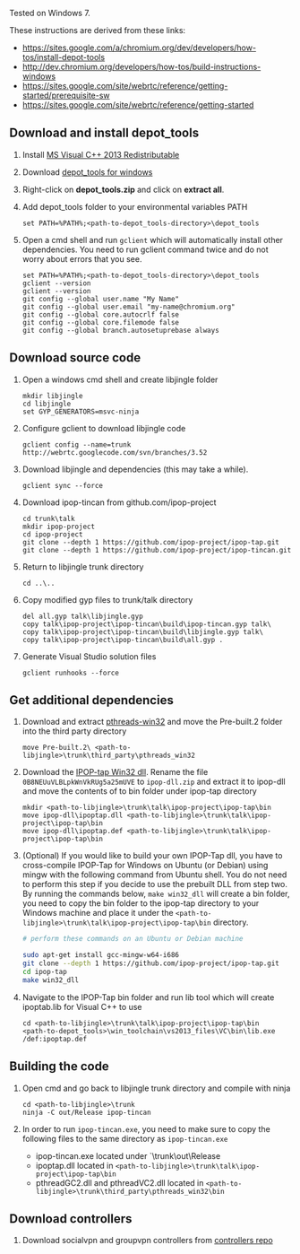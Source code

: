 Tested on Windows 7.

These instructions are derived from these links:

* https://sites.google.com/a/chromium.org/dev/developers/how-tos/install-depot-tools
* http://dev.chromium.org/developers/how-tos/build-instructions-windows
* https://sites.google.com/site/webrtc/reference/getting-started/prerequisite-sw
* https://sites.google.com/site/webrtc/reference/getting-started

## Download and install depot_tools

1.  Install [MS Visual C++ 2013 Redistributable](http://www.microsoft.com/en-us/download/details.aspx?id=40784)

1.  Download [depot_tools for windows](https://src.chromium.org/svn/trunk/tools/depot_tools.zip)

2.  Right-click on **depot_tools.zip** and click on **extract all**.

3.  Add depot_tools folder to your environmental variables PATH

    ```
    set PATH=%PATH%;<path-to-depot_tools-directory>\depot_tools
    ```

4.  Open a cmd shell and run `gclient` which will automatically install other dependencies.
    You need to run gclient command twice and do not worry about errors that you see.

    ```
    set PATH=%PATH%;<path-to-depot_tools-directory>\depot_tools
    gclient --version
    gclient --version
    git config --global user.name "My Name"
    git config --global user.email "my-name@chromium.org"
    git config --global core.autocrlf false
    git config --global core.filemode false
    git config --global branch.autosetuprebase always
    ```

## Download source code

1.  Open a windows cmd shell and create libjingle folder

    ```
    mkdir libjingle
    cd libjingle
    set GYP_GENERATORS=msvc-ninja
    ```

2.  Configure gclient to download libjingle code

    ```
    gclient config --name=trunk http://webrtc.googlecode.com/svn/branches/3.52
    ```

3.  Download libjingle and dependencies (this may take a while).

    ```
    gclient sync --force
    ```

4.  Download ipop-tincan from github.com/ipop-project

    ```
    cd trunk\talk
    mkdir ipop-project
    cd ipop-project
    git clone --depth 1 https://github.com/ipop-project/ipop-tap.git
    git clone --depth 1 https://github.com/ipop-project/ipop-tincan.git
    ```

5.  Return to libjingle trunk directory

    ```
    cd ..\..
    ```

6.  Copy modified gyp files to trunk/talk directory

    ```
    del all.gyp talk\libjingle.gyp
    copy talk\ipop-project\ipop-tincan\build\ipop-tincan.gyp talk\
    copy talk\ipop-project\ipop-tincan\build\libjingle.gyp talk\
    copy talk\ipop-project\ipop-tincan\build\all.gyp .
    ```

7.  Generate Visual Studio solution files

    ```
    gclient runhooks --force
    ```

## Get additional dependencies

1.  Download and extract [pthreads-win32](ftp://sourceware.org/pub/pthreads-win32/pthreads-w32-2-9-1-release.zip) and move the Pre-built.2 folder into the third party directory

    ```
    move Pre-built.2\ <path-to-libjingle>\trunk\third_party\pthreads_win32
    ```

2. Download the [IPOP-tap Win32 dll](http://googledrive.com/host/0B8NEUuVLBLpkWnVkRUg5a25mUVE).
   Rename the file `0B8NEUuVLBLpkWnVkRUg5a25mUVE` to `ipop-dll.zip` and extract it to ipop-dll and
   move the contents of to bin folder under ipop-tap directory

    ```
    mkdir <path-to-libjingle>\trunk\talk\ipop-project\ipop-tap\bin
    move ipop-dll\ipoptap.dll <path-to-libjingle>\trunk\talk\ipop-project\ipop-tap\bin
    move ipop-dll\ipoptap.def <path-to-libjingle>\trunk\talk\ipop-project\ipop-tap\bin
    ```

3.  (Optional) If you would like to build your own IPOP-Tap dll, you have to cross-compile IPOP-Tap
    for Windows on Ubuntu (or Debian) using mingw with the following command from Ubuntu shell.
    You do not need to perform this step if you decide to use the prebuilt DLL from step two.
    By running the commands below, `make win32_dll` will create a bin folder, you need to copy the
    bin folder to the ipop-tap directory to your Windows machine and place it under the
    `<path-to-libjingle>\trunk\talk\ipop-project\ipop-tap\bin` directory.

    ```bash
    # perform these commands on an Ubuntu or Debian machine

    sudo apt-get install gcc-mingw-w64-i686
    git clone --depth 1 https://github.com/ipop-project/ipop-tap.git
    cd ipop-tap
    make win32_dll
    ```

4.  Navigate to the IPOP-Tap bin folder and run lib tool which will create ipoptab.lib for
    Visual C++ to use

    ```
    cd <path-to-libjingle>\trunk\talk\ipop-project\ipop-tap\bin
    <path-to-depot_tools>\win_toolchain\vs2013_files\VC\bin\lib.exe /def:ipoptap.def
    ```

## Building the code

1.  Open cmd and go back to libjingle trunk directory and compile with ninja

    ```
    cd <path-to-libjingle>\trunk
    ninja -C out/Release ipop-tincan
    ```


2.  In order to run `ipop-tincan.exe`, you need to make sure to copy the following files to the
    same directory as `ipop-tincan.exe`

    * ipop-tincan.exe located under `<path-to-libjingle>\trunk\out\Release
    * ipoptap.dll located in `<path-to-libjingle>\trunk\talk\ipop-project\ipop-tap\bin`
    * pthreadGC2.dll and pthreadVC2.dll located in
      `<path-to-libjingle>\trunk\third_party\pthreads_win32\bin`

## Download controllers

1.  Download socialvpn and groupvpn controllers from [controllers repo](http://github.com/ipop-project/controllers/)